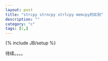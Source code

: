 ```yaml
---
layout: post
title: "strcpy strncpy strlcpy memcpy的区别"
description: ""
category: "c"
tags: [c,]
---
```

{% include JB/setup %}

待续。。。。

<!--excerpt-->